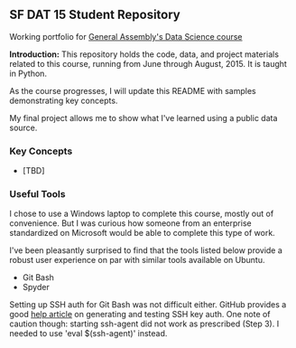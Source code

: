 ## SF DAT 15 Student Repository

Working portfolio for [General Assembly's Data Science course](https://generalassemb.ly/education/data-science/san-francisco/)

**Introduction:**
This repository holds the code, data, and project materials related to this course, running from June through August, 2015.  It is taught in Python.

As the course progresses, I will update this README with samples demonstrating key concepts.

My final project allows me to show what I've learned using a public data source.

### Key Concepts

* [TBD]

### Useful Tools

I chose to use a Windows laptop to complete this course, mostly out of convenience.  But I was curious how someone from an enterprise standardized on Microsoft would be able to complete this type of work.

I've been pleasantly surprised to find that the tools listed below provide a robust user experience on par with similar tools available on Ubuntu.

* Git Bash
* Spyder

Setting up SSH auth for Git Bash was not difficult either.  GitHub provides a good [help article](https://help.github.com/articles/generating-ssh-keys/) on generating and testing SSH key auth.  One note of caution though: starting ssh-agent did not work as prescribed (Step 3).  I needed to use 'eval $(ssh-agent)' instead.
